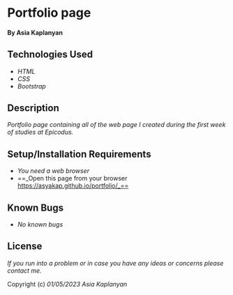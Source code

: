 # Portfolio page

#### By Asia Kaplanyan

## Technologies Used

* _HTML_
* _CSS_
* _Bootstrap_

## Description

_Portfolio page containing all of the web page I created during the first week of studies at Epicodus._

## Setup/Installation Requirements

* _You need a web browser_
* ==_Open this page from your browser https://asyakap.github.io/portfolio/_==


## Known Bugs

* _No known bugs_


## License

_If you run into a problem or in case you have any ideas or concerns please contact me._

Copyright (c) _01/05/2023_ _Asia Kaplanyan_ 